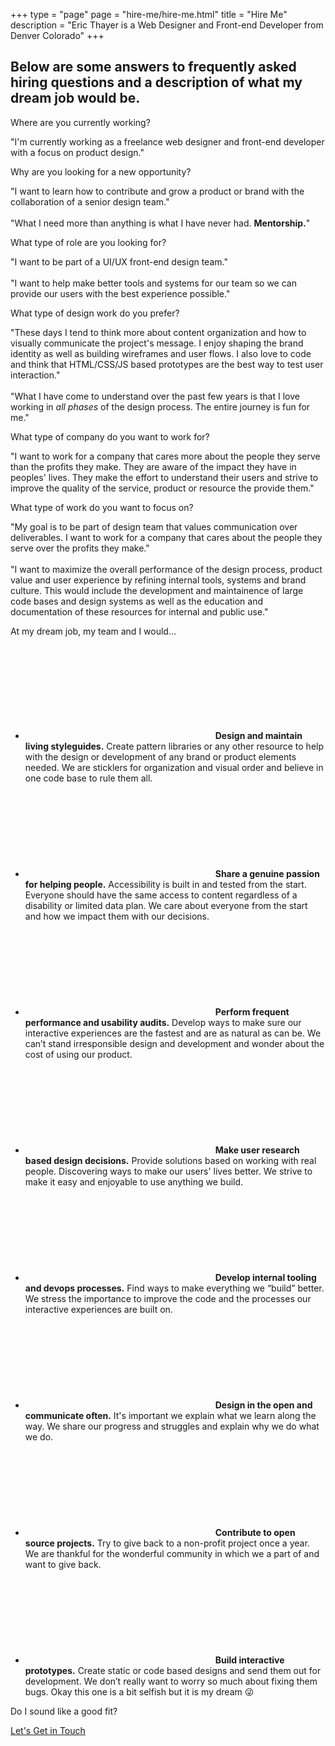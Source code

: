 +++
type = "page"
page = "hire-me/hire-me.html"
title = "Hire Me"
description = "Eric Thayer is a Web Designer and Front-end Developer from Denver Colorado"
+++

<div class="container text-block mw-48em p2 pt-2">

  <h2 class="h4 mb-3 mr-ml-a mw-25em text-center lg-pr-pl-2">Below are some answers to frequently asked hiring questions and a description of what my dream job would be.</h2>

  <p class="question">
    <span>Where are you currently working?</span>
  </p>

  <p class="answer">"I'm currently working as a freelance web designer and front-end developer with a focus on product design."</p>

  <p class="question bg-rust">
    <span>Why are you looking for a new opportunity?</span>
  </p>

  <p class="answer">"I want to learn how to contribute and grow a product or brand with the collaboration of a senior design team."<br><br>    "What I need more than anything is what I have never had. <strong class="text-md-r">Mentorship.</strong>"</p>

  <p class="question bg-purple">
    <span>What type of role are you looking for?</span>
  </p>

  <p class="answer">
    "I want to be part of a UI/UX front-end design team."<br><br> "I want to help make better tools and systems for our team
    so we can provide our users with the best experience possible."</p>

  <p class="question bg-teal">
    <span>What type of design work do you prefer?</span>
  </p>

  <p class="answer">"These days I tend to think more about content organization and how to visually communicate the project's message. I enjoy
    shaping the brand identity as well as building wireframes and user flows. I also love to code and think that HTML/CSS/JS
    based prototypes are the best way to test user interaction."<br><br>"What I have come to understand over the past few
    years is that I love working in <em>all phases</em> of the design process. The entire journey is fun for me."</p>

  <p class="question bg-pink">
    <span>What type of company do you want to work for?</span>
  </p>

  <p class="answer">
    "I want to work for a company that cares more about the people they serve than the profits they make. They are aware of the
    impact they have in peoples' lives. They make the effort to understand their users and strive to improve the quality
    of the service, product or resource the provide them."</p>

  <p class="question bg-green">
    <span>What type of work do you want to focus on?</span>
  </p>

  <p class="answer">
    "My goal is to be part of design team that values communication over deliverables. I want to work for a company that cares
    about the people they serve over the profits they make."<br><br>"I want to maximize the overall performance of the
    design process, product value and user experience by refining internal tools, systems and brand culture. This would include
    the development and maintainence of large code bases and design systems as well as the education and documentation of
    these resources for internal and public use."</p>



  <p class="h4 mb-2 text-center">At my dream job, my team and I would…</p>

  <ul class="grid-list">
    <li>
      <svg class="icon c-blue">
        <use xlink:href="#icon-draw" />
      </svg>
      <span><strong>Design and maintain living styleguides.</strong> Create pattern libraries or any other resource to help with the design or development of any brand or product elements needed. We are sticklers for organization and visual order and believe in one code base to rule them all.</span>
    </li>
    <li>
      <svg class="icon c-green">
        <use xlink:href="#icon-people" />
      </svg>
      <span><strong>Share a genuine passion for helping people.</strong> Accessibility is built in and tested from the start. Everyone should have the same access to content regardless of a disability or limited data plan. We care about everyone from the start and how we impact them with our decisions.</span>
    </li>
    <li>
      <svg class="icon icon-audits c-orange">
        <use xlink:href="#icon-audits" />
      </svg>
      <span><strong>Perform frequent performance and usability audits.</strong> Develop ways to make sure our interactive experiences are the fastest and are as natural as can be. We can’t stand irresponsible design and development and wonder about the cost of using our product.</span>
    </li>
    <li>
      <svg class="icon c-purple">
        <use xlink:href="#icon-touch" />
      </svg>
      <span><strong>Make user research based design decisions.</strong> Provide solutions based on working with real people. Discovering ways to make our users' lives better. We strive to make it easy and enjoyable to use anything we build.</span>
    </li>
    <li>
      <svg class="icon c-blue-rich">
        <use xlink:href="#icon-tools" />
      </svg>
      <span><strong>Develop internal tooling and devops processes.</strong> Find ways to make everything we “build” better. We stress the importance to improve the code and the processes our interactive experiences are built on.</span>
    </li>
    <li>
      <svg class="icon c-rust">
        <use xlink:href="#icon-chat" />
      </svg>
      <span><strong>Design in the open and communicate often.</strong> It's important we explain what we learn along the way. We share our progress and struggles and explain why we do what we do.</span>
    </li>
    <li>
      <svg class="icon c-yellow">
        <use xlink:href="#icon-puzzle" />
      </svg>
      <span><strong>Contribute to open source projects.</strong> Try to give back to a non-profit project once a year. We are thankful for the wonderful community
                    in which we a part of and want to give back.</span>
    </li>
    <li>
      <svg class="icon icon-top-adjust c-pink">
        <use xlink:href="#icon-devices" />
      </svg>
      <span><strong>Build interactive prototypes.</strong> Create static or code based designs and send them out for development. We don’t really want to worry so much about fixing them bugs. Okay this one is a bit selfish but it is my dream 😜</span>
    </li>
  </ul>

  <p class="mb-0 text-center">Do I sound like a good fit?</p>

  <a href="contact.html" class="cta-link mb-0 pt-0">Let's Get in Touch</a>

</div>